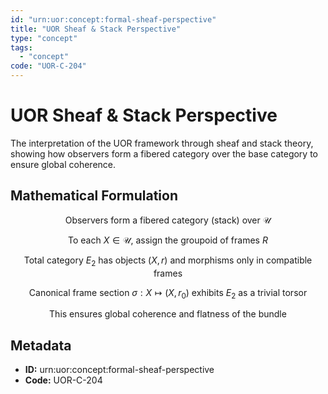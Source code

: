 ```yaml
---
id: "urn:uor:concept:formal-sheaf-perspective"
title: "UOR Sheaf & Stack Perspective"
type: "concept"
tags:
  - "concept"
code: "UOR-C-204"
---
```


# UOR Sheaf & Stack Perspective

The interpretation of the UOR framework through sheaf and stack theory, showing how observers form a fibered category over the base category to ensure global coherence.

## Mathematical Formulation

$$
\text{Observers form a fibered category (stack) over } \mathcal{U}
$$

$$
\text{To each } X \in \mathcal{U} \text{, assign the groupoid of frames } R
$$

$$
\text{Total category } E_2 \text{ has objects } (X,r) \text{ and morphisms only in compatible frames}
$$

$$
\text{Canonical frame section } \sigma: X \mapsto (X,r_0) \text{ exhibits } E_2 \text{ as a trivial torsor}
$$

$$
\text{This ensures global coherence and flatness of the bundle}
$$

## Metadata

- **ID:** urn:uor:concept:formal-sheaf-perspective
- **Code:** UOR-C-204
